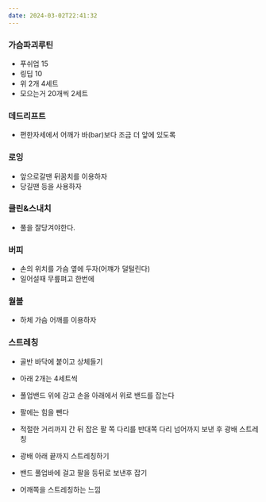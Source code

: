 ```yaml
---
date: 2024-03-02T22:41:32
---
```

### 가슴파괴루틴
- 푸쉬업 15
- 링딥 10
- 위 2개 4세트
- 모으는거 20개씩 2세트

### 데드리프트
- 편한자세에서 어깨가 바(bar)보다 조금 더 앞에 있도록
### 로잉
- 앞으로갈땐 뒤꿈치를 이용하자
- 당길땐 등을 사용하자
### 클린&스내치
- 풀을 잘당겨야한다.
### 버피
- 손의 위치를 가슴 옆에 두자(어꺠가 덜털린다)
- 일어설때 무릎펴고 한번에
### 월볼
- 하체 가슴 어깨를 이용하자

### 스트레칭
- 골반 바닥에 붙이고 상체들기

- 아래 2개는 4세트씩
- 풀업밴드 위에 감고 손을 아래에서 위로 밴드를 잡는다
- 팔에는 힘을 뺀다
- 적절한 거리까지 간 뒤 잡은 팔 쪽 다리를 반대쪽 다리 넘어까지 보낸 후 광배 스트레칭
- 광배 아래 끝까지 스트레칭하기

- 밴드 풀업바에 걸고 팔을 등뒤로 보낸후 잡기
- 어깨쪽을 스트레칭하는 느낌